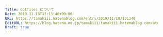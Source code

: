 ```yaml
---
Title: dotfiles について
Date: 2019-11-18T13:13:40+09:00
URL: https://tamakiii.hatenablog.com/entry/2019/11/18/131340
EditURL: https://blog.hatena.ne.jp/tamakiii/tamakiii.hatenablog.com/atom/entry/26006613467628121
Draft: true
---
```



